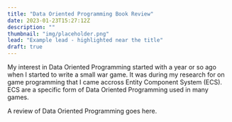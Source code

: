 ```yaml
---
title: "Data Oriented Programming Book Review"
date: 2023-01-23T15:27:12Z
description: ""
thumbnail: "img/placeholder.png"
lead: "Example lead - highlighted near the title"
draft: true
---
```


<!--more-->

My interest in Data Oriented Programming started with a year or so ago when I started to write a small war game. It was during my research for on game programming that I came accross Entity Component System (ECS). ECS are a specific form of Data Oriented Programming used in many games.

A review of Data Oriented Programming goes here.
